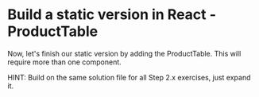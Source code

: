 # Build a static version in React - ProductTable

Now, let's finish our static version by adding the ProductTable. This will require more than one component.

HINT: Build on the same solution file for all Step 2.x exercises, just expand it.
